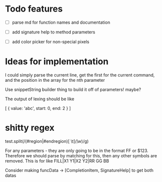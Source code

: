 # Todo features

- [ ] parse md for function names and documentation
- [ ] add signature help to method parameters
- [ ] add color picker for non-special pixels


# Ideas for implementation

I could simply parse the current line, get the first for the current command, and the position in the array for the nth parameter

Use snippetString builder thing to build it off of parameters! maybe?

The output of lexing should be like

[
  {
    value: 'abc',
    start: 0,
    end: 2
  }
]


# shitty regex
test.split(/(#region|#endregion)[ \t]*(\w*)/g)


For any parameters - they are only going to be in the format FF or $123. Therefore we should parse by matching for this, then any other symbols are removed. This is for like FILL|X1 Y1|X2 Y2|RR GG BB

Consider making funcData -> [CompletionItem, SignatureHelp] to get both datas